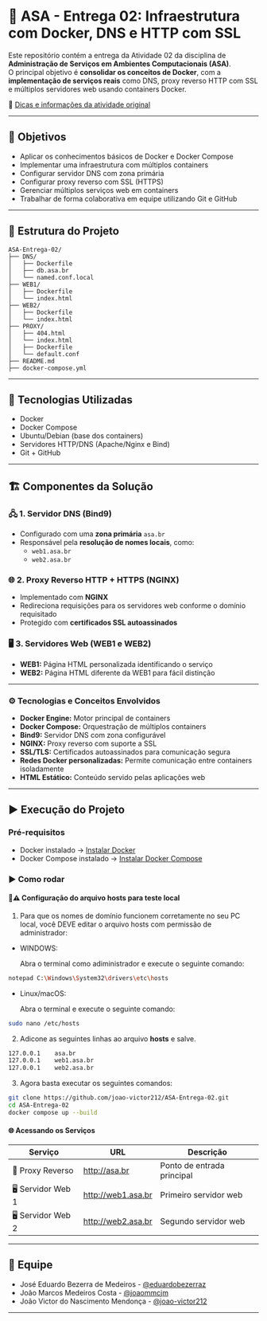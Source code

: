 # 🚢 ASA - Entrega 02: Infraestrutura com Docker, DNS e HTTP com SSL

Este repositório contém a entrega da Atividade 02 da disciplina de **Administração de Serviços em Ambientes Computacionais (ASA)**.  
O principal objetivo é **consolidar os conceitos de Docker**, com a **implementação de serviços reais** como DNS, proxy reverso HTTP com SSL e múltiplos servidores web usando containers Docker.

🔗 [Dicas e informações da atividade original](https://github.com/salesfilho/learning-asa/blob/4-Docker%2BDNS%2BHTTP/README.md)

---

## 🧠 Objetivos

- Aplicar os conhecimentos básicos de Docker e Docker Compose
- Implementar uma infraestrutura com múltiplos containers
- Configurar servidor DNS com zona primária
- Configurar proxy reverso com SSL (HTTPS)
- Gerenciar múltiplos serviços web em containers
- Trabalhar de forma colaborativa em equipe utilizando Git e GitHub

---

## 📁 Estrutura do Projeto


```
ASA-Entrega-02/
├── DNS/
│   ├── Dockerfile
│   ├── db.asa.br
│   └── named.conf.local
├── WEB1/
│   ├── Dockerfile
│   └── index.html
├── WEB2/
│   ├── Dockerfile
│   └── index.html
├── PROXY/
│   ├── 404.html
│   └── index.html
│   ├── Dockerfile
│   └── default.conf
├── README.md
├── docker-compose.yml

```
---

## 🔧 Tecnologias Utilizadas

- Docker
- Docker Compose
- Ubuntu/Debian (base dos containers)
- Servidores HTTP/DNS (Apache/Nginx e Bind)
- Git + GitHub

---

## 🏗️ Componentes da Solução

### 🖧 1. Servidor DNS (Bind9)
- Configurado com uma **zona primária** `asa.br`
- Responsável pela **resolução de nomes locais**, como:
  - `web1.asa.br`
  - `web2.asa.br`

### 🌐 2. Proxy Reverso HTTP + HTTPS (NGINX)
- Implementado com **NGINX**
- Redireciona requisições para os servidores web conforme o domínio requisitado
- Protegido com **certificados SSL autoassinados**

### 🖥️ 3. Servidores Web (WEB1 e WEB2)
- **WEB1:** Página HTML personalizada identificando o serviço
- **WEB2:** Página HTML diferente da WEB1 para fácil distinção

---

### ⚙️ Tecnologias e Conceitos Envolvidos

- **Docker Engine:** Motor principal de containers
- **Docker Compose:** Orquestração de múltiplos containers
- **Bind9:** Servidor DNS com zona configurável
- **NGINX:** Proxy reverso com suporte a SSL
- **SSL/TLS:** Certificados autoassinados para comunicação segura
- **Redes Docker personalizadas:** Permite comunicação entre containers isoladamente
- **HTML Estático:** Conteúdo servido pelas aplicações web

---

## ▶️ Execução do Projeto

### Pré-requisitos

- Docker instalado → [Instalar Docker](https://docs.docker.com/get-docker/)
- Docker Compose instalado → [Instalar Docker Compose](https://docs.docker.com/compose/install/)

### ▶️ Como rodar

#### 🔧⚠️ Configuração do arquivo hosts para teste local

1. Para que os nomes de domínio funcionem corretamente no seu PC local, você DEVE editar o arquivo hosts com permissão de administrador:
- WINDOWS:
   
  Abra o terminal como adiministrador e execute o seguinte comando:
```bash
notepad C:\Windows\System32\drivers\etc\hosts
```
- Linux/macOS:

  Abra o terminal e execute o seguinte comando:
```bash
sudo nano /etc/hosts
```
2. Adicone as seguintes linhas ao arquivo **hosts** e salve.
```bash
127.0.0.1    asa.br
127.0.0.1    web1.asa.br
127.0.0.1    web2.asa.br
```
3. Agora basta executar os seguintes comandos:
```bash
git clone https://github.com/joao-victor212/ASA-Entrega-02.git
cd ASA-Entrega-02
docker compose up --build
```
#### 🌐 Acessando os Serviços

| Serviço          | URL                   | Descrição                  |
|------------------|-----------------------|----------------------------|
| 🔄 Proxy Reverso | http://asa.br         | Ponto de entrada principal |
| 🖥️ Servidor Web 1 | http://web1.asa.br    | Primeiro servidor web      |
| 🖥️ Servidor Web 2 | http://web2.asa.br    | Segundo servidor web       |

---

## 👥 Equipe

- José Eduardo Bezerra de Medeiros - [@eduardobezerraz](https://github.com/eduardobezerraz)
- João Marcos Medeiros Costa - [@joaommcjm](https://github.com/joaommcjm)
- João Victor do Nascimento Mendonça - [@joao-victor212](https://github.com/joao-victor212)

---

